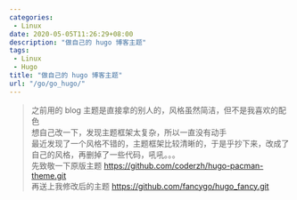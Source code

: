 ```yaml
---
categories:
 - Linux
date: 2020-05-05T11:26:29+08:00
description: "做自己的 hugo 博客主题"
tags:
 - Linux
 - Hugo
title: "做自己的 hugo 博客主题"
url: "/go/go_hugo/"
---
```


> 之前用的 blog 主题是直接拿的别人的，风格虽然简洁，但不是我喜欢的配色  
> 想自己改一下，发现主题框架太复杂，所以一直没有动手  
> 最近发现了一个风格不错的，主题框架比较清晰的，于是乎抄下来，改成了自己的风格，再删掉了一些代码，吼吼。。。  
> 先致敬一下原版主题 https://github.com/coderzh/hugo-pacman-theme.git  
> 再送上我修改后的主题 https://github.com/fancygo/hugo_fancy.git


